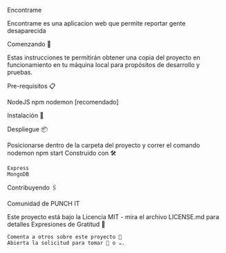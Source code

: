 Encontrame

Encontrame es una aplicacion web que permite reportar gente desaparecida

Comenzando 🚀

Estas instrucciones te permitirán obtener una copia del proyecto en funcionamiento en tu máquina local para propósitos de desarrollo y pruebas.

Pre-requisitos 📋

NodeJS
npm
nodemon [recomendado]

Instalación 🔧

Despliegue 📦

Posicionarse dentro de la carpeta del proyecto y correr el comando nodemon npm start
Construido con 🛠️

    Express
    MongoDB

Contribuyendo 🖇️

Comunidad de PUNCH IT

Este proyecto está bajo la Licencia MIT - mira el archivo LICENSE.md para detalles
Expresiones de Gratitud 🎁

    Comenta a otros sobre este proyecto 📢
    Abierta la solicitud para tomar 🍺 o ☕.
